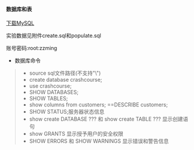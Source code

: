 #### 数据库和表
[下载MySQL](dev.mysql.com/downloads/)

实验数据见附件create.sql和populate.sql

账号密码:root:zzming
* 数据库命令
>* source sql文件路径(不支持"\\")
>* create database crashcourse;
>* use crashcourse;
>* SHOW DATABASES;
>* SHOW TABLES;
>* show columns from customers; ==DESCRIBE customers;
>* SHOW STATUS;服务器状态信息
>* show create DATABASE ??? 和 show create TABLE ??? 显示创建语句
>* show GRANTS 显示授予用户的安全权限
>* SHOW ERRORS 和 SHOW WARNINGS 显示错误和警告信息

